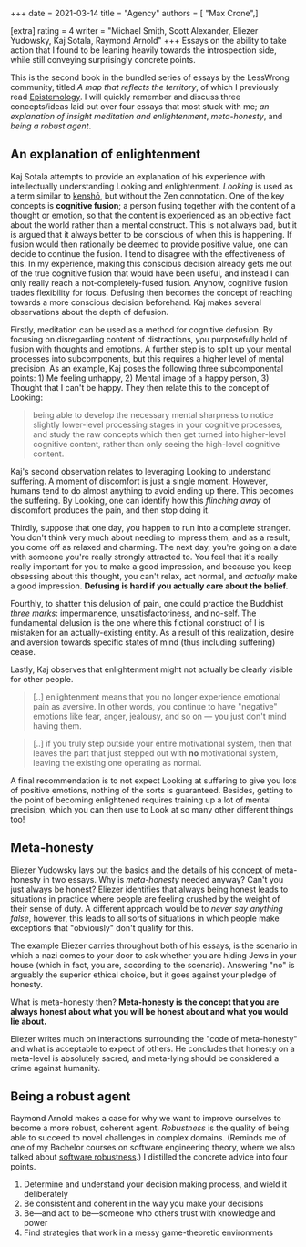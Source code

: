 +++
date = 2021-03-14
title = "Agency"
authors = [ "Max Crone",]

[extra]
rating = 4
writer = "Michael Smith, Scott Alexander, Eliezer Yudowsky, Kaj Sotala, Raymond Arnold"
+++
Essays on the ability to take action that I found to be leaning heavily towards the introspection side, while still conveying surprisingly concrete points.
<!-- more -->
This is the second book in the bundled series of essays by the LessWrong community, titled *A map that reflects the territory*, of which I previously read [Epistemology](/books/epistemology). I will quickly remember and discuss three concepts/ideas laid out over four essays that most stuck with me; *an explanation of insight meditation and enlightenment*, *meta-honesty*, and *being a robust agent*.

## An explanation of enlightenment

Kaj Sotala attempts to provide an explanation of his experience with intellectually understanding Looking and enlightenment. *Looking* is used as a term similar to [kenshō](https://en.wikipedia.org/wiki/Kensh%C5%8D), but without the Zen connotation. One of the key concepts is **cognitive fusion**; a person fusing together with the content of a thought or emotion, so that the content is experienced as an objective fact about the world rather than a mental construct. This is not always bad, but it is argued that it always better to be conscious of when this is happening. If fusion would then rationally be deemed to provide positive value, one can decide to continue the fusion. I tend to disagree with the effectiveness of this. In my experience, making this conscious decision already gets me out of the true cognitive fusion that would have been useful, and instead I can only really reach a not-completely-fused fusion. Anyhow, cognitive fusion trades flexibility for focus. Defusing then becomes the concept of reaching towards a more conscious decision beforehand. Kaj makes several observations about the depth of defusion.

Firstly, meditation can be used as a method for cognitive defusion. By focusing on disregarding content of distractions, you purposefully hold of fusion with thoughts and emotions. A further step is to split up your mental processes into subcomponents, but this requires a higher level of mental precision. As an example, Kaj poses the following three subcomponental points: 1) Me feeling unhappy, 2) Mental image of a happy person, 3) Thought that I can't be happy. They then relate this to the concept of Looking:

> being able to develop the necessary mental sharpness to notice slightly lower-level processing stages in your cognitive processes, and study the raw concepts which then get turned into higher-level cognitive content, rather than only seeing the high-level cognitive content.

Kaj's second observation relates to leveraging Looking to understand suffering. A moment of discomfort is just a single moment. However, humans tend to do almost anything to avoid ending up there. This becomes the suffering. By Looking, one can identify how this *flinching away* of discomfort produces the pain, and then stop doing it.

Thirdly, suppose that one day, you happen to run into a complete stranger. You don't think very much about needing to impress them, and as a result, you come off as relaxed and charming. The next day, you're going on a date with someone you're really strongly attracted to. You feel that it's really really important for you to make a good impression, and because you keep obsessing about this thought, you can't relax, act normal, and *actually* make a good impression. **Defusing is hard if you actually care about the belief.**

Fourthly, to shatter this delusion of pain, one could practice the Buddhist *three marks*: impermanence, unsatisfactoriness, and no-self. The fundamental delusion is the one where this fictional construct of I is mistaken for an actually-existing entity. As a result of this realization, desire and aversion towards specific states of mind (thus including suffering) cease.

Lastly, Kaj observes that enlightenment might not actually be clearly visible for other people. 

> [..] enlightenment means that you no longer experience emotional pain as aversive. In other words, you continue to have "negative" emotions like fear, anger, jealousy, and so on — you just don't mind having them.

> [..] if you truly step outside your entire motivational system, then that leaves the part that just stepped out with **no** motivational system, leaving the existing one operating as normal.

A final recommendation is to not expect Looking at suffering to give you lots of positive emotions, nothing of the sorts is guaranteed. Besides, getting to the point of becoming enlightened requires training up a lot of mental precision, which you can then use to Look at so many other different things too!

## Meta-honesty

Eliezer Yudowsky lays out the basics and the details of his concept of meta-honesty in two essays. Why is *meta-honesty* needed anyway? Can't you just always be honest? Eliezer identifies that always being honest leads to situations in practice where people are feeling crushed by the weight of their sense of duty. A different approach would be to *never say anything false*, however, this leads to all sorts of situations in which people make exceptions that "obviously" don't qualify for this.

The example Eliezer carries throughout both of his essays, is the scenario in which a nazi comes to your door to ask whether you are hiding Jews in your house (which in fact, you are, according to the scenario). Answering "no" is arguably the superior ethical choice, but it goes against your pledge of honesty.

What is meta-honesty then? **Meta-honesty is the concept that you are always honest about what you will be honest about and what you would lie about.**

Eliezer writes much on interactions surrounding the "code of meta-honesty" and what is acceptable to expect of others. He concludes that honesty on a meta-level is absolutely sacred, and meta-lying should be considered a crime against humanity.

## Being a robust agent

Raymond Arnold makes a case for why we want to improve ourselves to become a more robust, coherent agent. *Robustness* is the quality of being able to succeed to novel challenges in complex domains. (Reminds me of one of my Bachelor courses on software engineering theory, where we also talked about [software robustness](https://en.wikipedia.org/wiki/Robustness_(computer_science)).) I distilled the concrete advice into four points.

1. Determine and understand your decision making process, and wield it deliberately
2. Be consistent and coherent in the way you make your decisions
3. Be—and act to be—someone who others trust with knowledge and power
4. Find strategies that work in a messy game-theoretic environments
